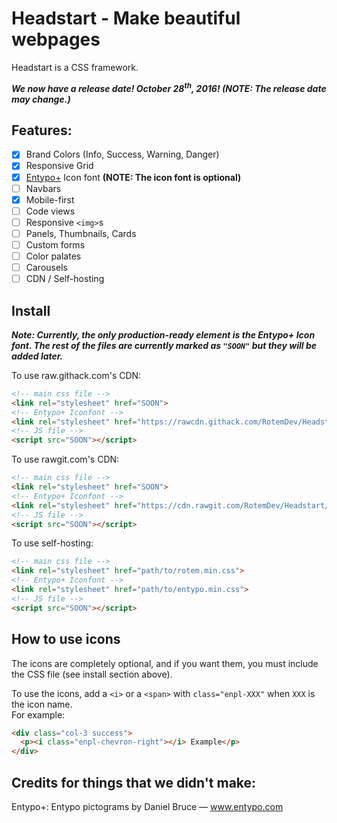 # Headstart - Make beautiful webpages
Headstart is a CSS framework.

***We now have a release date! October 28<sup>th</sup>, 2016! (NOTE: The release date may change.)***

## Features:
- [x] Brand Colors (Info, Success, Warning, Danger)
- [x] Responsive Grid
- [x] [Entypo+](http://www.entypo.com/) Icon font **(NOTE: The icon font is optional)**
- [ ] Navbars
- [x] Mobile-first
- [ ] Code views
- [ ] Responsive `<img>`s
- [ ] Panels, Thumbnails, Cards
- [ ] Custom forms
- [ ] Color palates
- [ ] Carousels
- [ ] CDN / Self-hosting

## Install
***Note: Currently, the only production-ready element is the Entypo+ Icon font. The rest of the files are currently marked as `"SOON"` but they will be added later.***

To use raw.githack.com's CDN:
``` html
<!-- main css file -->
<link rel="stylesheet" href="SOON">
<!-- Entypo+ Iconfont -->
<link rel="stylesheet" href="https://rawcdn.githack.com/RotemDev/Headstart/ede2667d6a3446d82e4aac86bd563e31b9c097f0/css/entypo.min.css">
<!-- JS file -->
<script src="SOON"></script>
```

To use rawgit.com's CDN:
``` html
<!-- main css file -->
<link rel="stylesheet" href="SOON">
<!-- Entypo+ Iconfont -->
<link rel="stylesheet" href="https://cdn.rawgit.com/RotemDev/Headstart/ede2667d6a3446d82e4aac86bd563e31b9c097f0/css/entypo.min.css">
<!-- JS file -->
<script src="SOON"></script>
```

To use self-hosting:
``` html
<!-- main css file -->
<link rel="stylesheet" href="path/to/rotem.min.css">
<!-- Entypo+ Iconfont -->
<link rel="stylesheet" href="path/to/entypo.min.css">
<!-- JS file -->
<script src="SOON"></script>
```

## How to use icons
The icons are completely optional, and if you want them, you must include the CSS file (see install section above).

To use the icons, add a `<i>` or a `<span>` with `class="enpl-XXX"` when `XXX` is the icon name. <br>
For example:
``` html
<div class="col-3 success">
  <p><i class="enpl-chevron-right"></i> Example</p>
</div>
```

## Credits for things that we didn't make:
Entypo+: Entypo pictograms by Daniel Bruce — www.entypo.com
